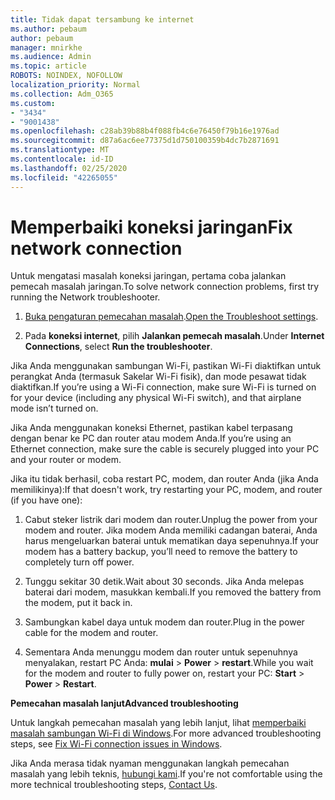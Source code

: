 ```yaml
---
title: Tidak dapat tersambung ke internet
ms.author: pebaum
author: pebaum
manager: mnirkhe
ms.audience: Admin
ms.topic: article
ROBOTS: NOINDEX, NOFOLLOW
localization_priority: Normal
ms.collection: Adm_O365
ms.custom:
- "3434"
- "9001438"
ms.openlocfilehash: c28ab39b88b4f088fb4c6e76450f79b16e1976ad
ms.sourcegitcommit: d87a6ac6ee77375d1d750100359b4dc7b2871691
ms.translationtype: MT
ms.contentlocale: id-ID
ms.lasthandoff: 02/25/2020
ms.locfileid: "42265055"
---
```

# <a name="fix-network-connection"></a><span data-ttu-id="88f9e-102">Memperbaiki koneksi jaringan</span><span class="sxs-lookup"><span data-stu-id="88f9e-102">Fix network connection</span></span>

<span data-ttu-id="88f9e-103">Untuk mengatasi masalah koneksi jaringan, pertama coba jalankan pemecah masalah jaringan.</span><span class="sxs-lookup"><span data-stu-id="88f9e-103">To solve network connection problems, first try running the Network troubleshooter.</span></span> 

1. <span data-ttu-id="88f9e-104">[Buka pengaturan pemecahan masalah](ms-settings:troubleshoot).</span><span class="sxs-lookup"><span data-stu-id="88f9e-104">[Open the Troubleshoot settings](ms-settings:troubleshoot).</span></span>

2. <span data-ttu-id="88f9e-105">Pada **koneksi internet**, pilih **Jalankan pemecah masalah**.</span><span class="sxs-lookup"><span data-stu-id="88f9e-105">Under **Internet Connections**, select **Run the troubleshooter**.</span></span>

<span data-ttu-id="88f9e-106">Jika Anda menggunakan sambungan Wi-Fi, pastikan Wi-Fi diaktifkan untuk perangkat Anda (termasuk Sakelar Wi-Fi fisik), dan mode pesawat tidak diaktifkan.</span><span class="sxs-lookup"><span data-stu-id="88f9e-106">If you’re using a Wi-Fi connection, make sure Wi-Fi is turned on for your device (including any physical Wi-Fi switch), and that airplane mode isn’t turned on.</span></span>

<span data-ttu-id="88f9e-107">Jika Anda menggunakan koneksi Ethernet, pastikan kabel terpasang dengan benar ke PC dan router atau modem Anda.</span><span class="sxs-lookup"><span data-stu-id="88f9e-107">If you’re using an Ethernet connection, make sure the cable is securely plugged into your PC and your router or modem.</span></span>

<span data-ttu-id="88f9e-108">Jika itu tidak berhasil, coba restart PC, modem, dan router Anda (jika Anda memilikinya):</span><span class="sxs-lookup"><span data-stu-id="88f9e-108">If that doesn't work, try restarting your PC, modem, and router (if you have one):</span></span>

1. <span data-ttu-id="88f9e-109">Cabut steker listrik dari modem dan router.</span><span class="sxs-lookup"><span data-stu-id="88f9e-109">Unplug the power from your modem and router.</span></span> <span data-ttu-id="88f9e-110">Jika modem Anda memiliki cadangan baterai, Anda harus mengeluarkan baterai untuk mematikan daya sepenuhnya.</span><span class="sxs-lookup"><span data-stu-id="88f9e-110">If your modem has a battery backup, you’ll need to remove the battery to completely turn off power.</span></span>

2. <span data-ttu-id="88f9e-111">Tunggu sekitar 30 detik.</span><span class="sxs-lookup"><span data-stu-id="88f9e-111">Wait about 30 seconds.</span></span> <span data-ttu-id="88f9e-112">Jika Anda melepas baterai dari modem, masukkan kembali.</span><span class="sxs-lookup"><span data-stu-id="88f9e-112">If you removed the battery from the modem, put it back in.</span></span>

3. <span data-ttu-id="88f9e-113">Sambungkan kabel daya untuk modem dan router.</span><span class="sxs-lookup"><span data-stu-id="88f9e-113">Plug in the power cable for the modem and router.</span></span>

4. <span data-ttu-id="88f9e-114">Sementara Anda menunggu modem dan router untuk sepenuhnya menyalakan, restart PC Anda: **mulai** > **Power** > **restart**.</span><span class="sxs-lookup"><span data-stu-id="88f9e-114">While you wait for the modem and router to fully power on, restart your PC: **Start** > **Power** > **Restart**.</span></span>

<span data-ttu-id="88f9e-115">**Pemecahan masalah lanjut**</span><span class="sxs-lookup"><span data-stu-id="88f9e-115">**Advanced troubleshooting**</span></span>

<span data-ttu-id="88f9e-116">Untuk langkah pemecahan masalah yang lebih lanjut, lihat [memperbaiki masalah sambungan Wi-Fi di Windows](https://support.microsoft.com/help/10741?ocid=SMC10741%2F).</span><span class="sxs-lookup"><span data-stu-id="88f9e-116">For more advanced troubleshooting steps, see [Fix Wi-Fi connection issues in Windows](https://support.microsoft.com/help/10741?ocid=SMC10741%2F).</span></span> 

<span data-ttu-id="88f9e-117">Jika Anda merasa tidak nyaman menggunakan langkah pemecahan masalah yang lebih teknis, [hubungi kami](https://support.microsoft.com/contactus).</span><span class="sxs-lookup"><span data-stu-id="88f9e-117">If you're not comfortable using the more technical troubleshooting steps, [Contact Us](https://support.microsoft.com/contactus).</span></span>
